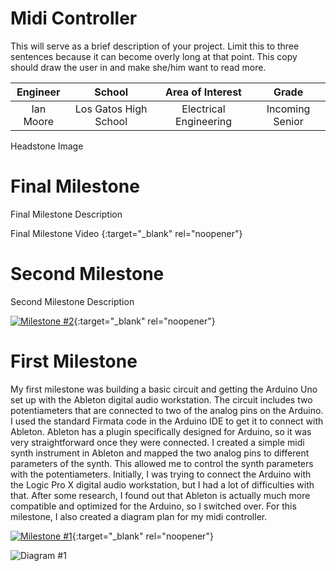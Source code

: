 ﻿# Midi Controller
This will serve as a brief description of your project. Limit this to three sentences because it can become overly long at that point. This copy should draw the user in and make she/him want to read more.

| **Engineer** | **School** | **Area of Interest** | **Grade** |
|:--:|:--:|:--:|:--:|
| Ian Moore | Los Gatos High School | Electrical Engineering | Incoming Senior

Headstone Image
  
# Final Milestone
Final Milestone Description 

Final Milestone Video {:target="_blank" rel="noopener"}

# Second Milestone
Second Milestone Description

[![Milestone #2](https://res.cloudinary.com/marcomontalbano/image/upload/v1626966972/video_to_markdown/images/youtube--LFArD90AK3E-c05b58ac6eb4c4700831b2b3070cd403.jpg)](https://www.youtube.com/watch?v=LFArD90AK3E "Milestone #2"){:target="_blank" rel="noopener"}
# First Milestone
  

My first milestone was building a basic circuit and getting the Arduino Uno set up with the Ableton digital audio workstation. The circuit includes two potentiameters that are connected to two of the analog pins on the Arduino. I used the standard Firmata code in the Arduino IDE to get it to connect with Ableton. Ableton has a plugin specifically designed for Arduino, so it was very straightforward once they were connected. I created a simple midi synth instrument in Ableton and mapped the two analog pins to different parameters of the synth. This allowed me to control the synth parameters with the potentiameters. Initially, I was trying to connect the Arduino with the Logic Pro X digital audio workstation, but I had a lot of difficulties with that. After some research, I found out that Ableton is actually much more compatible and optimized for the Arduino, so I switched over. For this milestone, I also created a diagram plan for my midi controller. 

[![Milestone #1](https://res.cloudinary.com/marcomontalbano/image/upload/v1626447965/video_to_markdown/images/youtube--cQkooa2bY04-c05b58ac6eb4c4700831b2b3070cd403.jpg)](https://www.youtube.com/watch?v=cQkooa2bY04&t=13s "Milestone #1"){:target="_blank" rel="noopener"}

![Diagram #1](https://drive.google.com/file/d/1bm6LEPOisEksB9M9ssDxNosyoW7TJpBA/view?usp=sharing)
